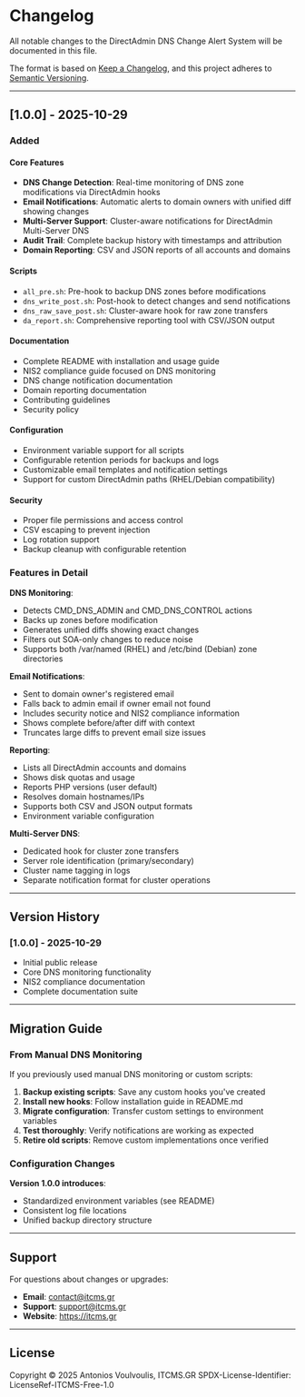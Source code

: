 # Changelog

All notable changes to the DirectAdmin DNS Change Alert System will be documented in this file.

The format is based on [Keep a Changelog](https://keepachangelog.com/en/1.0.0/),
and this project adheres to [Semantic Versioning](https://semver.org/spec/v2.0.0.html).

---

## [1.0.0] - 2025-10-29

### Added

#### Core Features
- **DNS Change Detection**: Real-time monitoring of DNS zone modifications via DirectAdmin hooks
- **Email Notifications**: Automatic alerts to domain owners with unified diff showing changes
- **Multi-Server Support**: Cluster-aware notifications for DirectAdmin Multi-Server DNS
- **Audit Trail**: Complete backup history with timestamps and attribution
- **Domain Reporting**: CSV and JSON reports of all accounts and domains

#### Scripts
- `all_pre.sh`: Pre-hook to backup DNS zones before modifications
- `dns_write_post.sh`: Post-hook to detect changes and send notifications
- `dns_raw_save_post.sh`: Cluster-aware hook for raw zone transfers
- `da_report.sh`: Comprehensive reporting tool with CSV/JSON output

#### Documentation
- Complete README with installation and usage guide
- NIS2 compliance guide focused on DNS monitoring
- DNS change notification documentation
- Domain reporting documentation
- Contributing guidelines
- Security policy

#### Configuration
- Environment variable support for all scripts
- Configurable retention periods for backups and logs
- Customizable email templates and notification settings
- Support for custom DirectAdmin paths (RHEL/Debian compatibility)

#### Security
- Proper file permissions and access control
- CSV escaping to prevent injection
- Log rotation support
- Backup cleanup with configurable retention

### Features in Detail

**DNS Monitoring**:
- Detects CMD_DNS_ADMIN and CMD_DNS_CONTROL actions
- Backs up zones before modification
- Generates unified diffs showing exact changes
- Filters out SOA-only changes to reduce noise
- Supports both /var/named (RHEL) and /etc/bind (Debian) zone directories

**Email Notifications**:
- Sent to domain owner's registered email
- Falls back to admin email if owner email not found
- Includes security notice and NIS2 compliance information
- Shows complete before/after diff with context
- Truncates large diffs to prevent email size issues

**Reporting**:
- Lists all DirectAdmin accounts and domains
- Shows disk quotas and usage
- Reports PHP versions (user default)
- Resolves domain hostnames/IPs
- Supports both CSV and JSON output formats
- Environment variable configuration

**Multi-Server DNS**:
- Dedicated hook for cluster zone transfers
- Server role identification (primary/secondary)
- Cluster name tagging in logs
- Separate notification format for cluster operations

---


## Version History

### [1.0.0] - 2025-10-29
- Initial public release
- Core DNS monitoring functionality
- NIS2 compliance documentation
- Complete documentation suite

---

## Migration Guide

### From Manual DNS Monitoring

If you previously used manual DNS monitoring or custom scripts:

1. **Backup existing scripts**: Save any custom hooks you've created
2. **Install new hooks**: Follow installation guide in README.md
3. **Migrate configuration**: Transfer custom settings to environment variables
4. **Test thoroughly**: Verify notifications are working as expected
5. **Retire old scripts**: Remove custom implementations once verified

### Configuration Changes

**Version 1.0.0 introduces**:
- Standardized environment variables (see README)
- Consistent log file locations
- Unified backup directory structure

---

## Support

For questions about changes or upgrades:

- **Email**: contact@itcms.gr
- **Support**: support@itcms.gr
- **Website**: https://itcms.gr

---

## License

Copyright © 2025 Antonios Voulvoulis, ITCMS.GR
SPDX-License-Identifier: LicenseRef-ITCMS-Free-1.0
